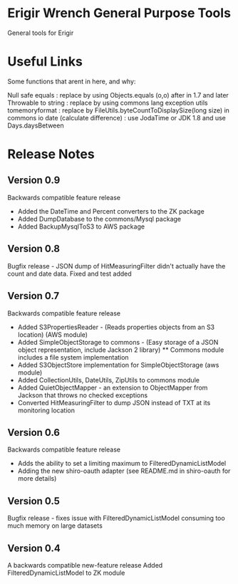# Erigir Wrench General Purpose Tools

General tools for Erigir

# Useful Links

Some functions that arent in here, and why:

Null safe equals : replace by using Objects.equals (o,o) after in 1.7 and later
Throwable to string : replace by using commons lang exception utils
tomemoryformat : replace by FileUtils.byteCountToDisplaySize(long size) in commons io
date (calculate difference) : use JodaTime or JDK 1.8 and use Days.daysBetween

# Release Notes

## Version 0.9
Backwards compatible feature release
* Added the DateTime and Percent converters to the ZK package
* Added DumpDatabase to the commons/Mysql package
* Added BackupMysqlToS3 to AWS package

## Version 0.8
Bugfix release - JSON dump of HitMeasuringFilter didn't actually have the count and date data.  Fixed and test added

## Version 0.7
Backwards compatible feature release
* Added S3PropertiesReader - (Reads properties objects from an S3 location) (AWS module)
* Added SimpleObjectStorage to commons - (Easy storage of a JSON object representation, include Jackson 2 library)
** Commons module includes a file system implementation
* Added S3ObjectStore implementation for SimpleObjectStorage (aws module)
* Added CollectionUtils, DateUtils, ZipUtils to commons module
* Added QuietObjectMapper - an extension to ObjectMapper from Jackson that throws no checked exceptions
* Converted HitMeasuringFilter to dump JSON instead of TXT at its monitoring location
 

## Version 0.6
Backwards compatible feature release
* Adds the ability to set a limiting maximum to FilteredDynamicListModel
* Adding the new shiro-oauth adapter (see README.md in shiro-oauth for more details)

## Version 0.5
Bugfix release - fixes issue with FilteredDynamicListModel consuming too much memory on large datasets

## Version 0.4
A backwards compatible new-feature release
Added FilteredDynamicListModel to ZK module

